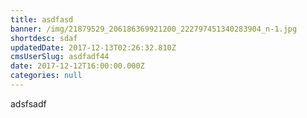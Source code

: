 ```yaml
---
title: asdfasd
banner: /img/21879529_206186369921200_222797451340283904_n-1.jpg
shortdesc: sdaf
updatedDate: 2017-12-13T02:26:32.810Z
cmsUserSlug: asdfadf44
date: 2017-12-12T16:00:00.000Z
categories: null
---
```


adsfsadf